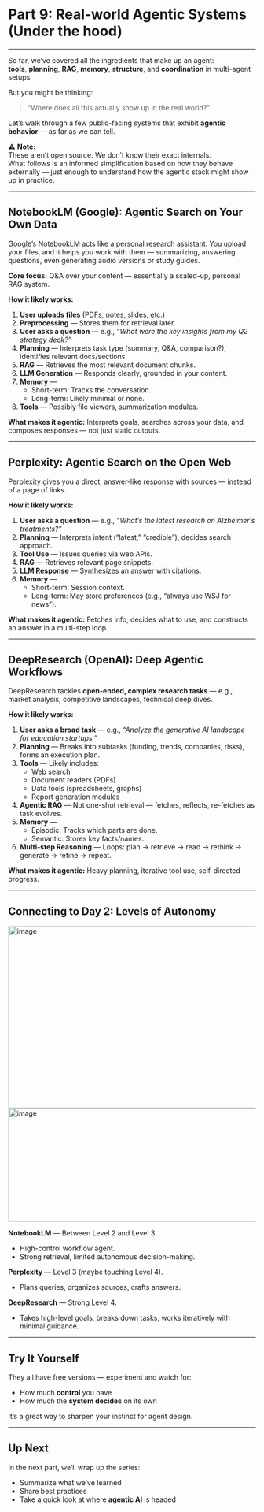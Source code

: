 # Part 9: Real-world Agentic Systems (Under the hood)



---

So far, we’ve covered all the ingredients that make up an agent:  
**tools**, **planning**, **RAG**, **memory**, **structure**, and **coordination** in multi-agent setups.

But you might be thinking:  
> “Where does all this actually show up in the real world?”

Let’s walk through a few public-facing systems that exhibit **agentic behavior** — as far as we can tell.


⚠️ **Note:**  
These aren’t open source. We don’t know their exact internals.  
What follows is an informed simplification based on how they behave externally — just enough to understand how the agentic stack might show up in practice.

---

## **NotebookLM (Google): Agentic Search on Your Own Data**

Google’s NotebookLM acts like a personal research assistant. You upload your files, and it helps you work with them — summarizing, answering questions, even generating audio versions or study guides.

**Core focus:** Q&A over your content — essentially a scaled-up, personal RAG system.

**How it likely works:**
1. **User uploads files** (PDFs, notes, slides, etc.)  
2. **Preprocessing** — Stores them for retrieval later.  
3. **User asks a question** — e.g., _“What were the key insights from my Q2 strategy deck?”_  
4. **Planning** — Interprets task type (summary, Q&A, comparison?), identifies relevant docs/sections.  
5. **RAG** — Retrieves the most relevant document chunks.  
6. **LLM Generation** — Responds clearly, grounded in your content.  
7. **Memory** —  
   - Short-term: Tracks the conversation.  
   - Long-term: Likely minimal or none.  
8. **Tools** — Possibly file viewers, summarization modules.

**What makes it agentic:** Interprets goals, searches across your data, and composes responses — not just static outputs.

---

## **Perplexity: Agentic Search on the Open Web**

Perplexity gives you a direct, answer-like response with sources — instead of a page of links.

**How it likely works:**
1. **User asks a question** — e.g., _“What’s the latest research on Alzheimer’s treatments?”_  
2. **Planning** — Interprets intent (“latest,” “credible”), decides search approach.  
3. **Tool Use** — Issues queries via web APIs.  
4. **RAG** — Retrieves relevant page snippets.  
5. **LLM Response** — Synthesizes an answer with citations.  
6. **Memory** —  
   - Short-term: Session context.  
   - Long-term: May store preferences (e.g., “always use WSJ for news”).

**What makes it agentic:** Fetches info, decides what to use, and constructs an answer in a multi-step loop.

---

## **DeepResearch (OpenAI): Deep Agentic Workflows**

DeepResearch tackles **open-ended, complex research tasks** — e.g., market analysis, competitive landscapes, technical deep dives.

**How it likely works:**
1. **User asks a broad task** — e.g., _“Analyze the generative AI landscape for education startups.”_  
2. **Planning** — Breaks into subtasks (funding, trends, companies, risks), forms an execution plan.  
3. **Tools** — Likely includes:  
   - Web search  
   - Document readers (PDFs)  
   - Data tools (spreadsheets, graphs)  
   - Report generation modules  
4. **Agentic RAG** — Not one-shot retrieval — fetches, reflects, re-fetches as task evolves.  
5. **Memory** —  
   - Episodic: Tracks which parts are done.  
   - Semantic: Stores key facts/names.  
6. **Multi-step Reasoning** — Loops: plan → retrieve → read → rethink → generate → refine → repeat.

**What makes it agentic:** Heavy planning, iterative tool use, self-directed progress.

---

## **Connecting to Day 2: Levels of Autonomy**
<img width="694" height="370" alt="image" src="https://github.com/user-attachments/assets/48812496-309d-42cd-9c86-8ef3cb345ec2" />
<img width="969" height="231" alt="image" src="https://github.com/user-attachments/assets/12489209-a75b-4a31-853e-33dda02e1aaa" />



**NotebookLM** — Between Level 2 and Level 3.  
- High-control workflow agent.  
- Strong retrieval, limited autonomous decision-making.  

**Perplexity** — Level 3 (maybe touching Level 4).  
- Plans queries, organizes sources, crafts answers.  

**DeepResearch** — Strong Level 4.  
- Takes high-level goals, breaks down tasks, works iteratively with minimal guidance.

---

## Try It Yourself

They all have free versions — experiment and watch for:  
- How much **control** you have  
- How much the **system decides** on its own  

It’s a great way to sharpen your instinct for agent design.

---

## Up Next

In the next part, we’ll wrap up the series:  
- Summarize what we’ve learned  
- Share best practices  
- Take a quick look at where **agentic AI** is headed
